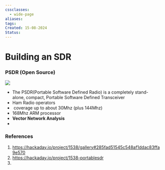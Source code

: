 ```yaml
---
cssclasses:
  - wide-page
aliases: 
tags: 
Created: 15-08-2024
Status:
---
```

# Building an SDR


### PSDR  (Open Source)

![](https://cdn.hackaday.io/images/6110961408149230114.png)

[](https://github.com/MichaelRColton/PSDR/)
- The PSDR(Portable Software Defined Radio) is a completely stand-alone, compact, Portable Software Defined Transceiver
- Ham Radio operators
-  coverage up to about 30Mhz (plus 144Mhz)
- 168Mhz ARM processor
- **Vector Network Analysis**
- 

### References
1. https://hackaday.io/project/1538/gallery#285fad51545c548af1ddac83ffa9e570
2. https://hackaday.io/project/1538-portablesdr
3. 